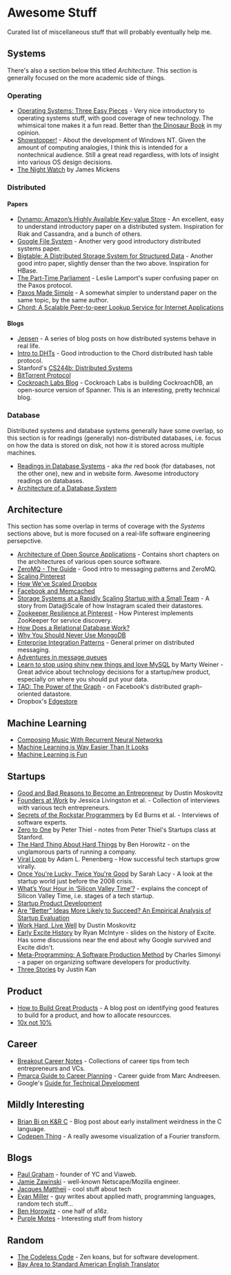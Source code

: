 # Awesome Stuff
Curated list of miscellaneous stuff that will probably eventually help me.

## Systems
There's also a section below this titled *Architecture*. This section is generally focused on the more academic side of things.

### Operating
* [Operating Systems: Three Easy Pieces](http://pages.cs.wisc.edu/~remzi/OSTEP/) - Very nice introductory to operating systems stuff, with good coverage of new technology. The whimsical tone makes it a fun read. Better than [the Dinosaur Book](https://www.amazon.ca/Operating-System-Concepts-Abraham-Silberschatz/dp/1118129385) in my opinion.
* [Showstopper!](https://www.amazon.com/Show-Stopper-Breakneck-Generation-Microsoft/dp/0029356717) - About the development of Windows NT. Given the amount of computing analogies, I think this is intended for a nontechnical audience. Still a great read regardless, with lots of insight into various OS design decisions.
* [The Night Watch](https://www.usenix.org/system/files/1311_05-08_mickens.pdf) by James Mickens

### Distributed
#### Papers
* [Dynamo: Amazon’s Highly Available Key-value Store](http://www.allthingsdistributed.com/files/amazon-dynamo-sosp2007.pdf) - An excellent, easy to understand introductory paper on a distributed system. Inspiration for Riak and Cassandra, and a bunch of others.
* [Google File System](http://static.googleusercontent.com/media/research.google.com/en//archive/gfs-sosp2003.pdf) - Another very good introductory distributed systems paper.
* [Bigtable: A Distributed Storage System for Structured Data](http://static.googleusercontent.com/media/research.google.com/en//archive/bigtable-osdi06.pdf) - Another good intro paper, slightly denser than the two above. Inspiration for HBase.
* [The Part-Time Parliament](http://research.microsoft.com/en-us/um/people/lamport/pubs/lamport-paxos.pdf) - Leslie Lamport's super confusing paper on the Paxos protocol.
* [Paxos Made Simple](http://research.microsoft.com/en-us/um/people/lamport/pubs/paxos-simple.pdf) - A somewhat simpler to understand paper on the same topic, by the same author.
* [Chord: A Scalable Peer-to-peer Lookup Service for Internet Applications](http://pdos.csail.mit.edu/papers/chord:sigcomm01/chord_sigcomm.pdf)

#### Blogs
* [Jepsen](https://aphyr.com/tags/jepsen) - A series of blog posts on how distributed systems behave in real life.
* [Intro to DHTs](https://www.newtolife.net/intro-to-distributed-hash-tables-dhts.html) - Good introduction to the Chord distributed hash table protocol.
* Stanford's [CS244b: Distributed Systems](http://www.scs.stanford.edu/14au-cs244b/)
* [BitTorrent Protocol](http://jonas.nitro.dk/bittorrent/bittorrent-rfc.html)
* [Cockroach Labs Blog](https://www.cockroachlabs.com/blog/) - Cockroach Labs is building CockroachDB, an open-source version of Spanner. This is an interesting, pretty technical blog.

### Database
Distributed systems and database systems generally have some overlap, so this section is for readings (generally) non-distributed databases, i.e. focus on how the data is stored on disk, not how it is stored across multiple machines.

* [Readings in Database Systems](http://www.redbook.io/) - aka *the* red book (for databases, not the other one), new and in website form. Awesome introductory readings on databases.
* [Architecture of a Database System](http://db.cs.berkeley.edu/papers/fntdb07-architecture.pdf)

## Architecture
This section has some overlap in terms of coverage with the *Systems* sections above, but is more focused on a real-life software engineering persepctive.

* [Architecture of Open Source Applications](http://aosabook.org/en/index.html) - Contains short chapters on the architectures of various open source software.
* [ZeroMQ - The Guide](http://zguide.zeromq.org/page:all) - Good intro to messaging patterns and ZeroMQ.
* [Scaling Pinterest](https://www.youtube.com/watch?v=jQNCuD_hxdQ)
* [How We've Scaled Dropbox](https://www.youtube.com/watch?v=PE4gwstWhmc)
* [Facebook and Memcached](https://www.youtube.com/watch?v=UH7wkvcf0ys)
* [Storage Systems at a Rapidly Scaling Startup with a Small Team](https://www.youtube.com/watch?v=bLyv8zKa5DU) - A story from Data@Scale of how Instagram scaled their datastores.
* [Zookeeper Resilience at Pinterest](http://engineering.pinterest.com/post/77933733851/zookeeper-resilience-at-pinterest) - How Pinterest implements ZooKeeper for service discovery.
* [How Does a Relational Database Work?](http://coding-geek.com/how-databases-work/)
* [Why You Should Never Use MongoDB](http://www.sarahmei.com/blog/2013/11/11/why-you-should-never-use-mongodb/)
* [Enterprise Integration Patterns](http://www.enterpriseintegrationpatterns.com/toc.html) - General primer on distributed messaging.
* [Adventures in message queues](http://antirez.com/news/88)
* [Learn to stop using shiny new things and love MySQL](https://engineering.pinterest.com/blog/learn-stop-using-shiny-new-things-and-love-mysql) by Marty Weiner - Great advice about technology decisions for a startup/new product, especially on where you should put your data.
* [TAO: The Power of the Graph](https://www.facebook.com/notes/facebook-engineering/tao-the-power-of-the-graph/10151525983993920) - on Facebook's distributed graph-oriented datastore.
* Dropbox's [Edgestore](https://www.youtube.com/watch?v=VZ-zJEWi-Vo)

## Machine Learning
* [Composing Music With Recurrent Neural Networks](http://www.hexahedria.com/2015/08/03/composing-music-with-recurrent-neural-networks/)
* [Machine Learning is Way Easier Than It Looks](https://blog.intercom.io/machine-learning-way-easier-than-it-looks/)
* [Machine Learning is Fun](https://medium.com/@ageitgey/machine-learning-is-fun-80ea3ec3c471)

## Startups
* [Good and Bad Reasons to Become an Entrepreneur](https://medium.com/i-m-h-o/good-and-bad-reasons-to-become-an-entrepreneur-decf0766de8d) by Dustin Moskovitz
* [Founders at Work](http://www.amazon.com/Founders-Work-Stories-Startups-Early/dp/1430210788) by Jessica Livingston et al. - Collection of interviews with various tech entrepreneurs.
* [Secrets of the Rockstar Programmers](http://www.amazon.com/Secrets-Rock-Star-Programmers-Riding/dp/0071490833) by Ed Burns et al. - Interviews of software experts.
* [Zero to One](http://www.amazon.com/Zero-One-Notes-Startups-Future/dp/0804139296) by Peter Thiel - notes from Peter Thiel's Startups class at Stanford.
* [The Hard Thing About Hard Things](http://www.amazon.com/The-Hard-Thing-About-Things/dp/0062273205) by Ben Horowitz - on the unglamorous parts of running a company.
* [Viral Loop](http://www.amazon.com/Viral-Loop-Facebook-Businesses-Themselves/dp/1401323499) by Adam L. Penenberg - How successful tech startups grow virally.
* [Once You're Lucky, Twice You're Good](http://www.amazon.com/Once-Youre-Lucky-Twice-Good/dp/1592404278) by Sarah Lacy - A look at the startup world just before the 2008 crisis.
* [What’s Your Hour in ‘Silicon Valley Time’?](https://medium.com/backchannel/how-the-tech-press-forces-a-narrative-on-companies-it-covers-5f89fdb7793e) - explains the concept of Silicon Valley Time, i.e. stages of a tech startup.
* [Startup Product Development](http://www.slideshare.net/MarketingNinja/startup-product-development)
* [Are "Better" Ideas More Likely to Succeed? An Empirical Analysis of Startup Evaluation ](http://www.hbs.edu/faculty/Publication%20Files/16-013_201e071c-9dd8-4838-b5aa-492f4f202822.pdf)
* [Work Hard, Live Well](https://medium.com/life-learning/work-hard-live-well-ead679cb506d) by Dustin Moskovitz
* [Early Excite History](http://www.slideshare.net/ryanmcintyre/early-excite-history) by Ryan McIntyre - slides on the history of Excite. Has some discussions near the end about why Google survived and Excite didn't.
* [Meta-Programming: A Software Production Method](https://www.parc.com/content/attachments/meta-programming-csl-76-7.pdf) by Charles Simonyi - a paper on organizing software developers for productivity.
* [Three Stories](http://justinkan.com/three-stories) by Justin Kan

## Product
* [How to Build Great Products](http://www.defmacro.org/2013/09/26/products.html) - A blog post on identifying good features to build for a product, and how to allocate resourcces. 
* [10x not 10%](https://library.gv.com/10x-not-10-34ba4eb91130#.dd0g6v2tc)

## Career
* [Breakout Career Notes](http://www.breakoutcareers.com/) - Collections of career tips from tech entrepreneurs and VCs.
* [Pmarca Guide to Career Planning](http://pmarchive.com/guide_to_career_planning_part0.html) - Career guide from Marc Andreesen.
* Google's [Guide for Technical Development](https://www.google.com/about/careers/students/guide-to-technical-development.html)

## Mildly Interesting
* [Brian Bi on K&R C](https://spin0r.wordpress.com/2014/11/21/kr-c/) - Blog post about early installment weirdness in the C language.
* [Codepen Thing](http://codepen.io/erucipe/full/vNKzJw/) - A really awesome visualization of a Fourier transform.

## Blogs
* [Paul Graham](http://www.paulgraham.com/) - founder of YC and Viaweb.
* [Jamie Zawinski](http://www.jwz.org/blog/) - well-known Netscape/Mozilla engineer.
* [Jacques Mattheij](http://jacquesmattheij.com/) - cool stuff about tech
* [Evan Miller](http://www.evanmiller.org/) - guy writes about applied math, programming languages, random tech stuff...
* [Ben Horowitz](http://www.bhorowitz.com/) - one half of a16z.
* [Purple Motes](http://purplemotes.net/) - Interesting stuff from history

## Random
* [The Codeless Code](http://thecodelesscode.com/contents) - Zen koans, but for software development.
* [Bay Area to Standard American English Translator](http://www.mcsweeneys.net/articles/bay-area-to-standard-american-english-translator) 
